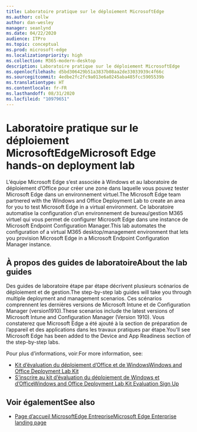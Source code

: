 ```yaml
---
title: Laboratoire pratique sur le déploiement MicrosoftEdge
ms.author: collw
author: dan-wesley
manager: seanlynd
ms.date: 04/22/2020
audience: ITPro
ms.topic: conceptual
ms.prod: microsoft-edge
ms.localizationpriority: high
ms.collection: M365-modern-desktop
description: Laboratoire pratique sur le déploiement MicrosoftEdge
ms.openlocfilehash: d5bd306429b51a3837b08aa2de33033939c4f66c
ms.sourcegitcommit: 4edbe2fc2fc9a013e6a0245aba485fcc5905539b
ms.translationtype: HT
ms.contentlocale: fr-FR
ms.lasthandoff: 08/31/2020
ms.locfileid: "10979651"
---
```

# <span data-ttu-id="bed93-103">Laboratoire pratique sur le déploiement MicrosoftEdge</span><span class="sxs-lookup"><span data-stu-id="bed93-103">Microsoft Edge hands-on deployment lab</span></span>

<span data-ttu-id="bed93-104">L’équipe Microsoft Edge s’est associée à Windows et au laboratoire de déploiement d’Office pour créer une zone dans laquelle vous pouvez tester Microsoft Edge dans un environnement virtuel.</span><span class="sxs-lookup"><span data-stu-id="bed93-104">The Microsoft Edge team partnered with the Windows and Office Deployment Lab to create an area for you to test Microsoft Edge in a virtual environment.</span></span> <span data-ttu-id="bed93-105">Ce laboratoire automatise la configuration d’un environnement de bureau/gestion M365 virtuel qui vous permet de configurer Microsoft Edge dans une instance de Microsoft Endpoint Configuration Manager.</span><span class="sxs-lookup"><span data-stu-id="bed93-105">This lab automates the configuration of a virtual M365 desktop/management environment that lets you provision Microsoft Edge in a Microsoft Endpoint Configuration Manager instance.</span></span>

## <span data-ttu-id="bed93-106">À propos des guides de laboratoire</span><span class="sxs-lookup"><span data-stu-id="bed93-106">About the lab guides</span></span>

<span data-ttu-id="bed93-107">Des guides de laboratoire étape par étape décrivent plusieurs scénarios de déploiement et de gestion.</span><span class="sxs-lookup"><span data-stu-id="bed93-107">The step-by-step lab guides will take you through multiple deployment and management scenarios.</span></span> <span data-ttu-id="bed93-108">Ces scénarios comprennent les dernières versions de Microsoft Intune et de Configuration Manager (version1910).</span><span class="sxs-lookup"><span data-stu-id="bed93-108">These scenarios include the latest versions of Microsoft Intune and Configuration Manager (Version 1910).</span></span> <span data-ttu-id="bed93-109">Vous constaterez que Microsoft Edge a été ajouté à la section de préparation de l’appareil et des applications dans les travaux pratiques par étape.</span><span class="sxs-lookup"><span data-stu-id="bed93-109">You'll see Microsoft Edge has been added to the Device and App Readiness section of the step-by-step labs.</span></span>

<span data-ttu-id="bed93-110">Pour plus d’informations, voir:</span><span class="sxs-lookup"><span data-stu-id="bed93-110">For more information, see:</span></span>

- [<span data-ttu-id="bed93-111">Kit d’évaluation du déploiement d’Office et de Windows</span><span class="sxs-lookup"><span data-stu-id="bed93-111">Windows and Office Deployment Lab Kit</span></span>](https://docs.microsoft.com/microsoft-365/enterprise/modern-desktop-deployment-and-management-lab?view=o365-worldwide)
- [<span data-ttu-id="bed93-112">S’inscrire au kit d’évaluation du déploiement de Windows et d’Office</span><span class="sxs-lookup"><span data-stu-id="bed93-112">Windows and Office Deployment Lab Kit Evaluation Sign Up</span></span>](https://www.microsoft.com/evalcenter/evaluate-lab-kit)

## <span data-ttu-id="bed93-113">Voir également</span><span class="sxs-lookup"><span data-stu-id="bed93-113">See also</span></span>

- [<span data-ttu-id="bed93-114">Page d’accueil MicrosoftEdge Entreprise</span><span class="sxs-lookup"><span data-stu-id="bed93-114">Microsoft Edge Enterprise landing page</span></span>](https://aka.ms/EdgeEnterprise)